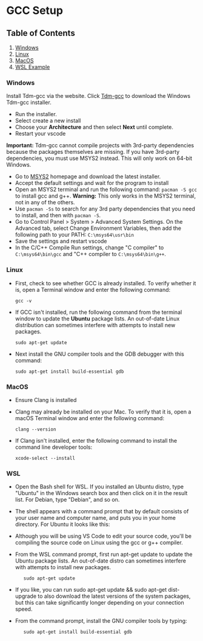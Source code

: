 # GCC Setup
## Table of Contents
1. [Windows](#Windows)
2. [Linux](#Linux)
3. [MacOS](#MacOs)
4. [WSL Example](#WSL)

### Windows
Install Tdm-gcc via the website. Click [ Tdm-gcc](https://jmeubank.github.io/tdm-gcc/download/ " Tdm-gcc") to download the Windows Tdm-gcc installer.
- Run the installer.
- Select create a new install
- Choose your **Architecture** and then select **Next** until complete.
- Restart your vscode

**Important:** Tdm-gcc cannot compile projects with 3rd-party dependencies because the packages themselves are missing. If you have 3rd-party dependencies, you must use MSYS2 instead. This will only work on 64-bit Windows.

- Go to [MSYS2](https://www.msys2.org/) homepage and download the latest installer.
- Accept the default settings and wait for the program to install
- Open an MSYS2 terminal and run the following command: `pacman -S gcc` to install gcc and g++. **Warning:** This only works in the MSYS2 terminal, not in any of the others.
- Use `pacman -Ss` to search for any 3rd party dependencies that you need to install, and then with `pacman -S`.
- Go to Control Panel > System > Advanced System Settings. On the Advanced tab, select Change Environment Variables, then add the following path to your PATH:
`C:\msys64\usr\bin`
- Save the settings and restart vscode
- In the C/C++ Compile Run settings, change "C compiler" to `C:\msys64\bin\gcc` and "C++ compiler to `C:\msys64\bin\g++`.

### Linux
- First, check to see whether GCC is already installed. To verify whether it is, open a Terminal window and enter the following command:

	`gcc -v`

- If GCC isn't installed, run the following command from the terminal window to update the **Ubuntu** package lists. An out-of-date Linux distribution can sometimes interfere with attempts to install new packages.

	`sudo apt-get update`

- Next install the GNU compiler tools and the GDB debugger with this command:

	`sudo apt-get install build-essential gdb`

### MacOS
- Ensure Clang is installed
- Clang may already be installed on your Mac. To verify that it is, open a macOS Terminal window and enter the following command:

	`clang --version`

- If Clang isn't installed, enter the following command to install the command line developer tools:

	`xcode-select --install`

### WSL

- Open the Bash shell for WSL. If you installed an Ubuntu distro, type "Ubuntu" in the Windows search box and then click on it in the result list. For Debian, type "Debian", and so on.
- The shell appears with a command prompt that by default consists of your user name and computer name, and puts you in your home directory. For Ubuntu it looks like this:
- Although you will be using VS Code to edit your source code, you'll be compiling the source code on Linux using the gcc or g++ compiler.
- From the WSL command prompt, first run apt-get update to update the Ubuntu package lists. An out-of-date distro can sometimes interfere with attempts to install new packages.

	`    sudo apt-get update
	`

- If you like, you can run sudo apt-get update && sudo apt-get dist-upgrade to also download the latest versions of the system packages, but this can take significantly longer depending on your connection speed.
- From the command prompt, install the GNU compiler tools by typing:

	`    sudo apt-get install build-essential gdb
	`

